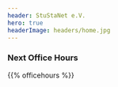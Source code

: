 ```yaml
---
header: StuStaNet e.V.
hero: true
headerImage: headers/home.jpg
---
```


### Next Office Hours
{{% officehours %}}

